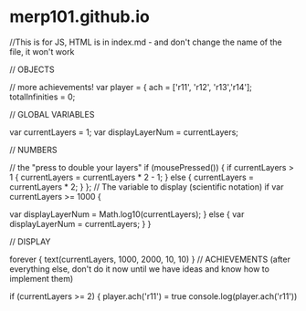 # merp101.github.io
//This is for JS, HTML is in index.md - and don't change the name of the file, it won't work

//   OBJECTS

// more achievements!
var player = {
  ach = ['r11', 'r12', 'r13','r14'];
  totalInfinities = 0;
  
//   GLOBAL VARIABLES

var currentLayers = 1;
var displayLayerNum = currentLayers;


//   NUMBERS

// the "press to double your layers"
if (mousePressed()) { 
  if currentLayers > 1 {
  currentLayers = currentLayers * 2 - 1;
  }
  else {
  currentLayers = currentLayers * 2;
  }
};
// The variable to display (scientific notation)
if var currentLayers >= 1000 {

  var displayLayerNum = Math.log10(currentLayers);
 } else {
  var displayLayerNum = currentLayers;
  }
}

//    DISPLAY

forever {
  text(currentLayers, 1000, 2000, 10, 10)
 }
//    ACHIEVEMENTS (after everything else, don't do it now until we have ideas and know how to implement them)

if (currentLayers >= 2) {
  player.ach('r11') = true
  console.log(player.ach('r11'))


